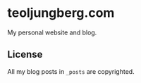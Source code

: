 # teoljungberg.com

My personal website and blog.

## License

All my blog posts in `_posts` are copyrighted.

